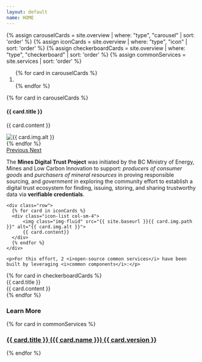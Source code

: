 ```yaml
---
layout: default
name: HOME
---
```

{% assign carouselCards = site.overview | where: "type", "carousel" | sort: 'order' %}
{% assign iconCards = site.overview | where: "type", "icon" | sort: 'order' %}
{% assign checkerboardCards = site.overview | where: "type", "checkerboard" | sort: 'order' %}
{% assign commonServices = site.services | sort: 'order' %}

<div class="container">
  <div id="overviewCarousel" class="carousel slide" data-ride="carousel">
    <ol class="carousel-indicators">
      {% for card in carouselCards %}
        <li data-target="#overviewCarousel" data-slide-to="{{ forloop.index | minus: 1 }}" class="{% if forloop.index == 1 %} active{% endif %}"></li>
      {% endfor %}
    </ol>
    <div class="carousel-inner">
      {% for card in carouselCards %}
      <div class="carousel-item {% if forloop.index == 1 %} active{% endif %}">
        <div class="row">
          <div class="col-sm-5 carousel-card-text">
            <h4 class="carousel-card-header">{{ card.title }}</h4>
            <p>{{ card.content }}</p>
          </div>
          <div class="col-sm-7">
            <img class="img-fluid" src="{{ site.baseurl }}{{ card.img.path }}" alt="{{ card.img.alt }}">
          </div>
        </div>
      </div>
      {% endfor %}
    </div>
    <a class="carousel-control-prev" href="#overviewCarousel" role="button" data-slide="prev">
      <span class="carousel-control-prev-icon" aria-hidden="true"></span>
      <span class="sr-only">Previous</span>
    </a>
    <a class="carousel-control-next" href="#overviewCarousel" role="button" data-slide="next">
      <span class="carousel-control-next-icon" aria-hidden="true"></span>
      <span class="sr-only">Next</span>
    </a>
  </div>

  <div class="mb-3 mt-5 px-5">
    <p>The <b>Mines Digital Trust Project</b> was initiated by the BC Ministry of Energy, Mines and Low Carbon Innovation to support: <i>producers of consumer goods</i> and <i>purchasers of mineral resources</i> in proving responsible sourcing, and <i>government</i> in exploring the community effort to establish a digital trust ecosystem for finding, issuing, storing, and sharing trustworthy data via <b>verifiable credentials</b>.</p>
    
    <div class="row">
      {% for card in iconCards %}
      <div class="icon-list col-sm-4">
          <img class="img-fluid" src="{{ site.baseurl }}{{ card.img.path }}" alt="{{ card.img.alt }}">
          {{ card.content}}
      </div>
      {% endfor %}
    </div>

    <p>For this effort, 2 <i>open-source common services</i> have been built by leveraging <i>common components</i>:</p>
  </div>
  <div class="checkerboard mb-5">
    {% for card in checkerboardCards %}
    <div class="row">
      <div class="col-sm-4 check-title d-flex justify-content-center align-items-center">
          {{ card.title }}
      </div>
      <div class="col-sm-8 check-content">
          {{ card.content }}
      </div>
    </div>
    {% endfor %}
  </div>
  <div class="text-center my-5">
    <h3 class="title-text"><strong>Learn More</strong></h3>
  </div>
  <div class="mb-5 service-card-list">
    <div class="row">
      {% for card in commonServices %}
      <div class="col-md-6">
        <a class="linked-card" href="{{ site.baseurl }}{{ card.url }}.html">
          <div class="card">
            <div class="card-body">
              <div class="row">
                <div class="col-10 col-xl-11">
                  <h3 class="card-title">{{ card.title }} ({{ card.name }}) {{ card.version }}</h3>
                </div>
                <div class="col-2 col-xl-1 text-right">
                  <i class="fa fa-lg fa-arrow-circle-right"></i>
                </div>
              </div>
            </div>
          </div>
        </a>
      </div>
      {% endfor %}
    </div>
  </div>
</div>
